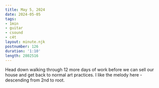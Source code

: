 ```yaml
---
title: May 5, 2024
date: 2024-05-05
tags:
- 1min
- guitar
- csound
- c4t
layout: minute.njk
postnumber: 126
duration: '1:10'
length: 2802516
---
```

Head down walking through 12 more days of work before we can sell our house and get back to normal art practices. I like the melody here - descending from 2nd to root.  
